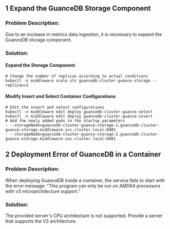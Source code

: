 ## 1 Expand the GuanceDB Storage Component

### Problem Description:
Due to an increase in metrics data ingestion, it is necessary to expand the GuanceDB storage component.

### Solution:

#### Expand the Storage Component
```shell
# Change the number of replicas according to actual conditions
kubectl -n middleware scale sts guancedb-cluster-guance-storage --replicas=2
```

#### Modify Insert and Select Container Configurations
```shell
# Edit the insert and select configurations
kubectl -n middleware edit deploy guancedb-cluster-guance-select
kubectl -n middleware edit deploy guancedb-cluster-guance-insert
# Add the newly added pods to the startup parameters
- --storageNode=guancedb-cluster-guance-storage-1.guancedb-cluster-guance-storage.middleware.svc.cluster.local:8401
- --storageNode=guancedb-cluster-guance-storage-2.guancedb-cluster-guance-storage.middleware.svc.cluster.local:8401
```

## 2 Deployment Error of GuanceDB in a Container

### Problem Description:
When deploying GuanceDB inside a container, the service fails to start with the error message: "This program can only be run on AMD64 processors with v3 microarchitecture support."

### Solution:
The provided server's CPU architecture is not supported. Provide a server that supports the V3 architecture.